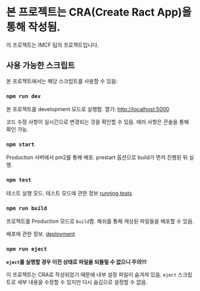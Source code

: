 # 본 프로젝트는 CRA(Create Ract App)을 통해 작성됨.

이 프로젝트는 IMCF 팀의 프로젝트입니다.

## 사용 가능한 스크립트

본 프로젝트에서는 해당 스크립트를 사용할 수 있음:

### `npm run dev`

본 프로젝트를 development 모드로 실행함.
열기: [http://localhost:5000](http://localhost:5000)

코드 수정 사항이 실시간으로 변경되는 것을 확인할 수 있음.
에러 사항은 콘솔을 통해 확인 가능.

### `npm start`

Production 서버에서 pm2를 통해 배포.
prestart 옵션으로 build가 먼저 진행된 뒤 실행.

### `npm test`

테스트 실행 모드.
테스트 모드에 관한 정보 [running tests](https://facebook.github.io/create-react-app/docs/running-tests)

### `npm run build`

프로젝트를 Production 모드로 `build`함.
해쉬를 통해 캐싱된 파일들을 배포할 수 있음.

배포에 관한 정보. [deployment](https://facebook.github.io/create-react-app/docs/deployment)

### `npm run eject`

**`eject`를 실행할 경우 이전 상태로 파일을 되돌릴 수 없으니 주의!!!**

이 프로젝트는 CRA로 작성되었기 때문에 내부 설정 파일이 숨겨져 있음.
`eject` 스크립트로 세부 내용을 수정할 수 있지만 다시 숨김으로 설정할 수 없음.